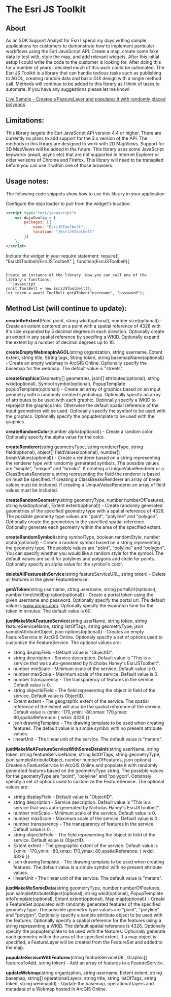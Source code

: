 # The Esri JS Toolkit

## About
As an SDK Support Analyst for Esri I spend my days writing sample applications for customers to demonstrate how to implement particular workflows using the Esri JavaScript API. Create a map, create some fake data to test with, style the map, and add relevant widgets. After this initial setup I could write the code to the customer is looking for. After doing this for a number of years I decided much of this work could be automated. The Esri JS Toolkit is a library that can handle tedious tasks such as publishing to AGOL, creating random data and basic GUI design with a single method call. Methods will continue to be added to this library as I think of tasks to automate. If you have any suggestions please let me know!

[Live Sample - Creates a FeatureLayer and populates it with randomly placed polygons](https://nhaney90.github.io/esri-js-toolbelt/index.html)

## Limitations:

This library targets the Esri JavaScript API version 4.4 or higher. There are currently no plans to add support for the 3.x version of the API. The methods in this library are designed to work with 2D MapViews. Support for 3D MapViews will be added in the future. This library uses some JavaScript keywords (await, async etc) that are not supported in Internet Explorer or older verisons of Chrome and Firefox. This library will need to be transpiled before you can use it within one of those browsers.

## Usage notes:
The following code snippets show how to use this library in your application

Configure the dojo loader to pull from the widget's location:
```html
<script type="text/javascript">
    var dojoConfig = {
        packages: [{
            name: "EsriJSToolbelt",
            location: "/EsriJSToolbelt"
        }]
    };
</script>
```
Include the widget in your require statement:
require([
	"EsriJSToolbelt/EsriJSToolbelt"
], function(EsriJSToolbelt){
```

Create an instance of the library. Now you can call one of the library's functions:
```javascript
const ToolBelt = new EsriJSToolbelt();
let token = await ToolBelt.getAToken("username", "password");
```
## Method List (will continue to update):

**createAnExtent**(Point point, string wkid(optional), number size(optional)) - Create an extent centered on a point with a spatial reference of 4326 with it's size expanded by 5 decimal degrees in each direction. Optionally create an extent in any spatial reference by specifing a WKID. Optionally expand the extent by a number of decimal degrees up to 10. 

**createEmptyWebmapInAGOL**(string organization, string username, Extent extent, string title, String tags, String token, string basemapName(optional)) - Create an empty webmap in ArcGIS Online. Optionally specify the basemap for the webmap. The default value is "streets".

**createGraphics**(Geometry[] geometries, json[] attributes(optional), string wkid(optional), Symbol symbol(optional), PopupTemplate popupTemplate(optional)) - Create an array of graphics based on an input geometry with a randomly created symbology. Optionally specify an array of attributes to be used with each graphic. Optionally specify a WKID to reproject the graphics into. Otherwise the default spatial reference of the input geometries will be used. Optionally specify the symbol to be used with the graphics. Optionally specify the popuptemplate to be used with the graphics.

**createRandomColor**(number alpha(optional)) - Create a random color. Optionally specify the alpha value for the color.

**createRenderer**(string geometryType, string rendererType, string field(optional), object[] fieldValues(optional), number[] breakValues(optional)) - Create a renderer based on a string representing the renderer type with randomly generated symbols. The possible values are "simple", "unique" and "breaks". If creating a UniqueValueRenderer or a ClassBreaksRenderer a string representing the field the renderer is based on must be specified. If creating a ClassBreaksRenderer an array of break values must be included. If creating a UniqueValueRenderer an array of field values must be included.

**createRandomGeometry**(string geometryType, number numberOfFeatures, string wkid(optional), Extent extent(optional)) - Create randomly generated geometries of the specified geometry type with a spatial reference of 4326. The possible geometry type values are "point", "polyline" and "polygon". Optionally create the geometries in the specified spatial reference. Optionally generate each geometry within the area of the specified extent.

**createRandomSymbol**(string symbolType, boolean randomStyle, number alpha(optional)) - Create a random symbol based on a string representing the geometry type. The posible values are "point", "polyline" and "polygon". You can specify whether you would like a random style for the symbol. The default values are solid for polylines and polygons and circle for points. Optionally specify an alpha value for the symbol's color.

**deleteAllFeaturesInService**(string featureServiceURL, string token) - Delete all features in the given FeatureService.

**getAToken**(string username, string username, string portalUrl(optional), number timeUntilExpiration(optional)) - Create a portal token using the given username and password. Optionally specify the portal url. The default value is www.arcgis.com. Optionally specify the expiration time for the token in minutes. The default value is 60.

**justMakeMeAFeatureService**(string userName, string token, string featureServiceName, string listOfTags, string geometryType, json sampleAttributeObject, json options(optional)) - Creates an empty FeatureService in ArcGIS Online. Optionaly specify a set of options used to customize the FeatureService. The optional values are:

* string displayField - Default value is "ObjectID".
* string description - Service description. Default value is "This is a service that was auto-generated by Nicholas Haney's EsriJSToolbelt".
* number minScale - Minimum scale of the service. Default value is 0.
* number maxScale - Maximum scale of the service. Default value is 0.
* number transparency - The transparency of features in the service. Default value is 0.
* string objectIdField - The field representing the object id field of the service. Default value is ObjectID.
* Extent extent - The geographic extent of the service. The spatial reference of the extent will also be the spatial reference of the service. Default value is {xmin: -170,ymin: -80,xmax: 170,ymax: 80,spatialReference: { wkid: 4326 }}
* json drawingTemplate - The drawing template to be used when creating features. The default value is a simple symbol with no present attribute values.
* linearUnit - The linear unit of the service. The default value is "meters".

**justMakeMeAFeatureServiceWithSomeDataInIt**(string userName, string token, string featureServiceName, string listOfTags, string geometryType, json sampleAttributeObject, number numberOfFeatures, json options) Creates a FeatureService in ArcGIS Online and populate it with randomly generated features based on the geometryType string. The possible values for the geometryType are "point", "polyline" and "polygon". Optionaly specify a set of options used to customize the FeatureService. The optional values are:


* string displayField - Default value is "ObjectID".
* string description - Service description. Default value is "This is a service that was auto-generated by Nicholas Haney's EsriJSToolbelt".
* number minScale - Minimum scale of the service. Default value is 0.
* number maxScale - Maximum scale of the service. Default value is 0.
* number transparency - The transparency of features in the service. Default value is 0.
* string objectIdField - The field representing the object id field of the service. Default value is ObjectID.
* Extent extent - The geographic extent of the service. Default value is {xmin: -170,ymin: -80,xmax: 170,ymax: 80,spatialReference: { wkid: 4326 }}
* json drawingTemplate - The drawing template to be used when creating features. The default value is a simple symbol with no present attribute values.
* linearUnit - The linear unit of the service. The default value is "meters".

**justMakeMeSomeData**(string geometryType, number numberOfFeatures, json sampleAttributeObject(optional), string wkid(optional), PopupTemplate infoTemplate(optional), Extent extent(optional), Map map(optional)) - Create a FeatureSet populated with randomly generated features of the specified geometry type. The possible geometry type values are "point", "polyline" and "polygon". Optionally specify a sample attribute object to be used with the features. Optionally specify a spatial reference for the features using a string representing a WKID. The default spatial reference is 4326. Optionally specify the popuptemplate to be used with the features. Optionally generate each geometry within the area of the specified extent. If a map object is specified, a FeatureLayer will be created from the FeatureSet and added to the map.

**populateServiceWithFeatures**(string featureServiceURL, Graphic[] featuresToAdd, string token) - Add an array of features to a FeatureService.

**updateWebmap**(string organization, string username, Extent extent, string basemap,  string[] operationalLayers, string title, string listOfTags, string token, string webmapId) - Update the basemap, operational layers and metadata of a Webmap hosted in ArcGIS Online.